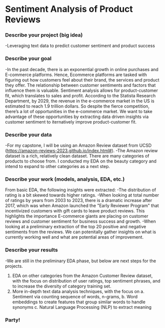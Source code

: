 # Sentiment Analysis of Product Reviews

### Describe your project (big idea)
-Leveraging text data to predict customer sentiment and product success

### Describe your goal
-In the past decade, there is an exponential growth in online purchases and E-commerce platforms. Hence, Ecommerce platforms are tasked with figuring out how customers feel about their brand, the services and product they offer. The relationship between customer sentiments and factors that influence them is valuable. Sentiment analysis allows for product-customer fit, which translates to sales and profit. According to the Statista Research Department, by 2029, the revenue in the e-commerce market in the US is estimated to reach 1.9 trillion dollars. So despite the fierce competition, there’s a lot of opportunities in the e-commerce market. We want to take advantage of these opportunities by extracting data driven insights via customer sentiment to iternatively improve product-customer fit. 

### Describe your data
-For my capstone, I will be using an Amazon Review dataset from UCSD (https://amazon-reviews-2023.github.io/index.html#).
-The Amazon review dataset is a rich, relatively clean dataset. There are many categories of products to choose from. I conducted my EDA on the beauty category and intend to expand to other categories as a next step. 

### Describe your work (models, analysis, EDA, etc.)
From basic EDA, the following insights were extracted: 
-The distribution of rating is a bit skewed towards higher ratings. 
-When looking at total number of ratings by years from 2003 to 2023, there is a dramatic increase after 2017, which was when Amazon launched the "Early Reviewer Program" that incentivized customers with gift cards to leave product reviews. This highlights the importance E-commerce giants are placing on customer reviews and customer sentiment for business success and growth. 
-When looking at a preliminary extraction of the top 20 positive and negative sentiments from the reviews. We can potenitally gather insights on what is currently working well and what are potential areas of improvement. 

### Describe your results
-We are still in the preliminary EDA phase, but below are next steps for the projects.
1. EDA on other categories from the Amazon Customer Review dataset, with the focus on distribution of user ratings, top sentiment phrases, and to increase the diversity of category training set.
2. More in-depth text data analysis techniques, with the focus on a. Sentiment via counting sequence of words, n-grams, b. Word embeddings to create features that group similar words to handle synonyms c. Natural Language Processing (NLP) to extract meaning 

### Party!
